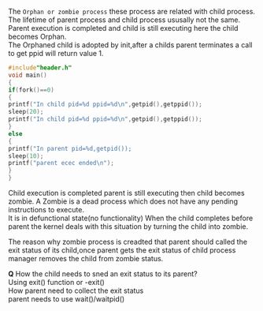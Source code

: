 The `Orphan or zombie process` these process are related with child process.  
The lifetime of parent process and child process ususally not the same.  
Parent execution is completed and child is still executing here the child becomes Orphan.    
The Orphaned child is adopted by init,after a childs parent terminates a call to get ppid will return value 1.  

```c
#include"header.h"
void main()
{
if(fork()==0)
{
printf("In child pid=%d ppid=%d\n",getpid(),getppid());
sleep(20);
printf("In child pid=%d ppid=%d\n",getpid(),getppid());
}
else  
{
printf("In parent pid=%d,getpid());  
sleep(10);
printf("parent ecec ended\n");
}
}
```

Child execution is completed parent is still executing then child becomes zombie.
A Zombie is a dead process which does not have any pending instructions to execute.    
It is in defunctional state(no functionality)
When the child completes before parent the kernel deals with this situation by turning the child into zombie.  

The reason why zombie process is creadted that parent should called the exit status of its child,once parent gets the exit status of child process manager removes the child from zombie status.  

**Q**
How the child needs to sned an exit status to its parent?  
Using exit() function or -exit()  
How parent need to collect the exit status  
parent needs to use wait()/waitpid()   

